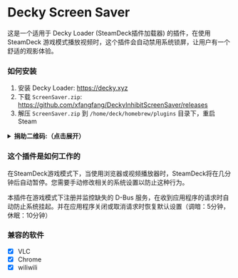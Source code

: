# Decky Screen Saver

这是一个适用于 Decky Loader (SteamDeck插件加载器) 的插件，在使用 SteamDeck 游戏模式播放视频时，这个插件会自动禁用系统锁屏，让用户有一个舒适的观影体验。

### 如何安装

1. 安装 Decky Loader: https://decky.xyz
2. 下载 `ScreenSaver.zip`: https://github.com/xfangfang/DeckyInhibitScreenSaver/releases
2. 解压 `ScreenSaver.zip` 到 `/home/deck/homebrew/plugins` 目录下，重启 Steam

<p>
<details >
<summary id="sponsorships"><b>捐助二维码:（点击展开）</b></summary>
感谢大家的赞助，这将大大帮助我制作更多更好的开源应用
<img  width="400" src="https://xfangfang.github.io/Macast/sponsorships.png" />
</details>
</p>

### 这个插件是如何工作的

在SteamDeck游戏模式下，当使用浏览器或视频播放器时，SteamDeck将在几分钟后自动暂停。您需要手动修改相关的系统设置以防止这种行为。

本插件在游戏模式下注册并监控缺失的 D-Bus 服务，在收到应用程序的请求时自动防止系统挂起。并在应用程序关闭或取消请求时恢复默认设置（调暗：5分钟，休眠：10分钟）

### 兼容的软件
- [x] VLC
- [x] Chrome
- [x] wiliwili